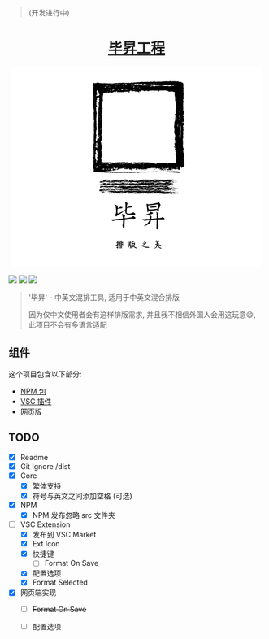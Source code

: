 > (开发进行中)




<h1 align="center">
  <a href="https://github.com/szhielelp/ProjectBisheng">
    毕昇工程
  </a>

</h1>


<div align=center><img src="./assets/logo.png"/></div>


![](https://img.shields.io/npm/v/bisheng-formatter-core)
![](https://img.shields.io/github/languages/top/szhielelp/ProjectBisheng)
![](https://img.shields.io/npm/l/bisheng-formatter-core)


> '毕昇' - 中英文混排工具, 适用于中英文混合排版
> 
> 因为仅中文使用者会有这样排版需求, ~~并且我不相信外国人会用这玩意😄~~, 此项目不会有多语言适配

## 组件

这个项目包含以下部分:

- [NPM 包](https://github.com/szhielelp/ProjectBisheng/tree/main/core)
- [VSC 插件](https://github.com/szhielelp/ProjectBisheng/tree/main/vscode-extension)
- [网页版](https://project-bisheng.vercel.app/)

## TODO

- [x] Readme
- [x] Git Ignore /dist
- [x] Core
  - [x] 繁体支持
  - [x] 符号与英文之间添加空格 (可选)
- [x] NPM
  - [x] NPM 发布忽略 src 文件夹
- [ ] VSC Extension
  - [x] 发布到 VSC Market
  - [x] Ext Icon
  - [x] 快捷键
    - [ ] Format On Save
  - [x] 配置选项
  - [x] Format Selected
- [x] 网页端实现
  - [ ] ~~Format On Save~~
  - [ ] 配置选项


